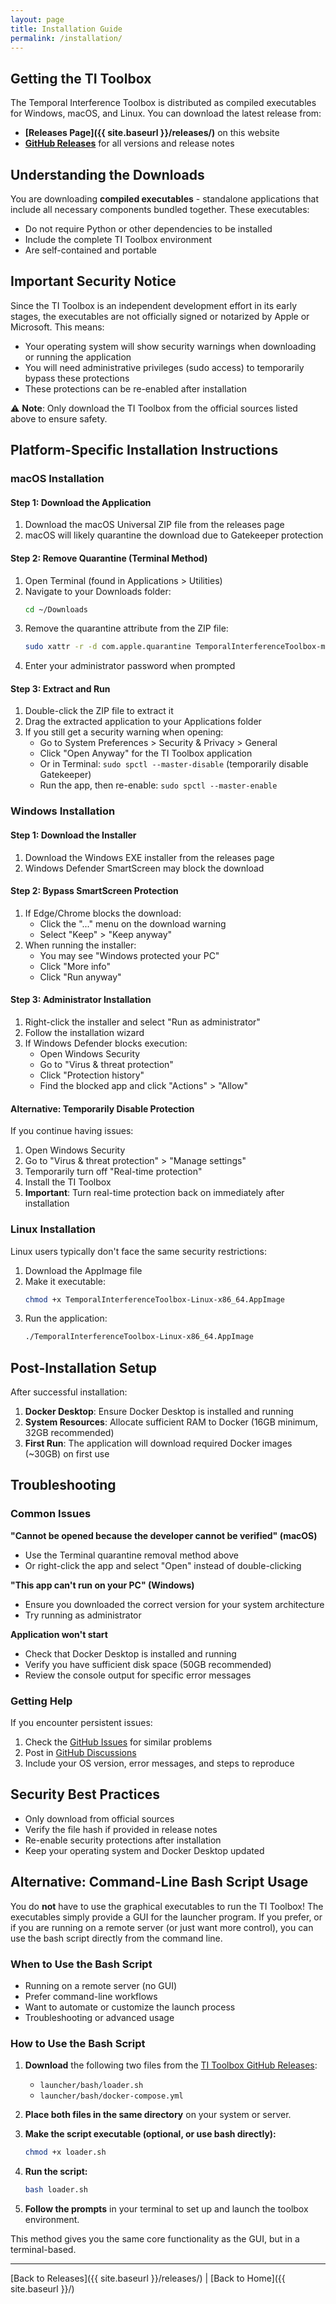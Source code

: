 ```yaml
---
layout: page
title: Installation Guide
permalink: /installation/
---
```


## Getting the TI Toolbox

The Temporal Interference Toolbox is distributed as compiled executables for Windows, macOS, and Linux. You can download the latest release from:

- **[Releases Page]({{ site.baseurl }}/releases/)** on this website
- **[GitHub Releases](https://github.com/idossha/TI-Toolbox/releases)** for all versions and release notes

## Understanding the Downloads

You are downloading **compiled executables** - standalone applications that include all necessary components bundled together. These executables:

- Do not require Python or other dependencies to be installed
- Include the complete TI Toolbox environment
- Are self-contained and portable

## Important Security Notice

Since the TI Toolbox is an independent development effort in its early stages, the executables are not officially signed or notarized by Apple or Microsoft. This means:

- Your operating system will show security warnings when downloading or running the application
- You will need administrative privileges (sudo access) to temporarily bypass these protections
- These protections can be re-enabled after installation

⚠️ **Note**: Only download the TI Toolbox from the official sources listed above to ensure safety.

## Platform-Specific Installation Instructions

### macOS Installation

#### Step 1: Download the Application
1. Download the macOS Universal ZIP file from the releases page
2. macOS will likely quarantine the download due to Gatekeeper protection

#### Step 2: Remove Quarantine (Terminal Method)
1. Open Terminal (found in Applications > Utilities)
2. Navigate to your Downloads folder:
   ```bash
   cd ~/Downloads
   ```
3. Remove the quarantine attribute from the ZIP file:
   ```bash
   sudo xattr -r -d com.apple.quarantine TemporalInterferenceToolbox-macOS-universal.zip
   ```
4. Enter your administrator password when prompted

#### Step 3: Extract and Run
1. Double-click the ZIP file to extract it
2. Drag the extracted application to your Applications folder
3. If you still get a security warning when opening:
   - Go to System Preferences > Security & Privacy > General
   - Click "Open Anyway" for the TI Toolbox application
   - Or in Terminal: `sudo spctl --master-disable` (temporarily disable Gatekeeper)
   - Run the app, then re-enable: `sudo spctl --master-enable`

### Windows Installation

#### Step 1: Download the Installer
1. Download the Windows EXE installer from the releases page
2. Windows Defender SmartScreen may block the download

#### Step 2: Bypass SmartScreen Protection
1. If Edge/Chrome blocks the download:
   - Click the "..." menu on the download warning
   - Select "Keep" > "Keep anyway"
2. When running the installer:
   - You may see "Windows protected your PC"
   - Click "More info"
   - Click "Run anyway"

#### Step 3: Administrator Installation
1. Right-click the installer and select "Run as administrator"
2. Follow the installation wizard
3. If Windows Defender blocks execution:
   - Open Windows Security
   - Go to "Virus & threat protection"
   - Click "Protection history"
   - Find the blocked app and click "Actions" > "Allow"

#### Alternative: Temporarily Disable Protection
If you continue having issues:
1. Open Windows Security
2. Go to "Virus & threat protection" > "Manage settings"
3. Temporarily turn off "Real-time protection"
4. Install the TI Toolbox
5. **Important**: Turn real-time protection back on immediately after installation

### Linux Installation

Linux users typically don't face the same security restrictions:

1. Download the AppImage file
2. Make it executable:
   ```bash
   chmod +x TemporalInterferenceToolbox-Linux-x86_64.AppImage
   ```
3. Run the application:
   ```bash
   ./TemporalInterferenceToolbox-Linux-x86_64.AppImage
   ```

## Post-Installation Setup

After successful installation:

1. **Docker Desktop**: Ensure Docker Desktop is installed and running
2. **System Resources**: Allocate sufficient RAM to Docker (16GB minimum, 32GB recommended)
3. **First Run**: The application will download required Docker images (~30GB) on first use

## Troubleshooting

### Common Issues

**"Cannot be opened because the developer cannot be verified" (macOS)**
- Use the Terminal quarantine removal method above
- Or right-click the app and select "Open" instead of double-clicking

**"This app can't run on your PC" (Windows)**
- Ensure you downloaded the correct version for your system architecture
- Try running as administrator

**Application won't start**
- Check that Docker Desktop is installed and running
- Verify you have sufficient disk space (50GB recommended)
- Review the console output for specific error messages

### Getting Help

If you encounter persistent issues:

1. Check the [GitHub Issues](https://github.com/idossha/TI-Toolbox/issues) for similar problems
2. Post in [GitHub Discussions](https://github.com/idossha/TI-Toolbox/discussions)
3. Include your OS version, error messages, and steps to reproduce

## Security Best Practices

- Only download from official sources
- Verify the file hash if provided in release notes
- Re-enable security protections after installation
- Keep your operating system and Docker Desktop updated

## Alternative: Command-Line Bash Script Usage

You do **not** have to use the graphical executables to run the TI Toolbox! The executables simply provide a GUI for the launcher program. If you prefer, or if you are running on a remote server (or just want more control), you can use the bash script directly from the command line.

### When to Use the Bash Script
- Running on a remote server (no GUI)
- Prefer command-line workflows
- Want to automate or customize the launch process
- Troubleshooting or advanced usage

### How to Use the Bash Script

1. **Download** the following two files from the [TI Toolbox GitHub Releases](https://github.com/idossha/TI-Toolbox/releases):
   - `launcher/bash/loader.sh`
   - `launcher/bash/docker-compose.yml`

2. **Place both files in the same directory** on your system or server.

3. **Make the script executable (optional, or use bash directly):**
   ```bash
   chmod +x loader.sh
   ```

4. **Run the script:**
   ```bash
   bash loader.sh
   ```

5. **Follow the prompts** in your terminal to set up and launch the toolbox environment.

This method gives you the same core functionality as the GUI, but in a terminal-based.

---

[Back to Releases]({{ site.baseurl }}/releases/) | [Back to Home]({{ site.baseurl }}/) 